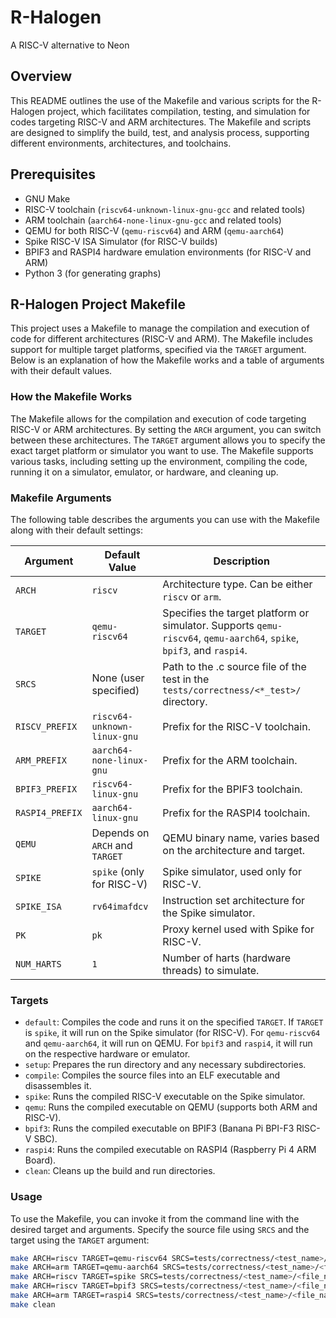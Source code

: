 # R-Halogen
A RISC-V alternative to Neon

## Overview
This README outlines the use of the Makefile and various scripts for the R-Halogen project, which facilitates compilation, testing, and simulation for codes targeting RISC-V and ARM architectures. The Makefile and scripts are designed to simplify the build, test, and analysis process, supporting different environments, architectures, and toolchains.

## Prerequisites
- GNU Make
- RISC-V toolchain (`riscv64-unknown-linux-gnu-gcc` and related tools)
- ARM toolchain (`aarch64-none-linux-gnu-gcc` and related tools)
- QEMU for both RISC-V (`qemu-riscv64`) and ARM (`qemu-aarch64`)
- Spike RISC-V ISA Simulator (for RISC-V builds)
- BPIF3 and RASPI4 hardware emulation environments (for RISC-V and ARM)
- Python 3 (for generating graphs)

## R-Halogen Project Makefile
This project uses a Makefile to manage the compilation and execution of code for different architectures (RISC-V and ARM). The Makefile includes support for multiple target platforms, specified via the `TARGET` argument. Below is an explanation of how the Makefile works and a table of arguments with their default values.

### How the Makefile Works
The Makefile allows for the compilation and execution of code targeting RISC-V or ARM architectures. By setting the `ARCH` argument, you can switch between these architectures. The `TARGET` argument allows you to specify the exact target platform or simulator you want to use. The Makefile supports various tasks, including setting up the environment, compiling the code, running it on a simulator, emulator, or hardware, and cleaning up.

### Makefile Arguments
The following table describes the arguments you can use with the Makefile along with their default settings:

| Argument        | Default Value               | Description                                                                            |
|-----------------|-----------------------------|----------------------------------------------------------------------------------------|
| `ARCH`          | `riscv`                     | Architecture type. Can be either `riscv` or `arm`.                                     |
| `TARGET`        | `qemu-riscv64`              | Specifies the target platform or simulator. Supports `qemu-riscv64`, `qemu-aarch64`, `spike`, `bpif3`, and `raspi4`.  |
| `SRCS`          | None (user specified)       | Path to the .c source file of the test in the `tests/correctness/<*_test>/` directory. |
| `RISCV_PREFIX`  | `riscv64-unknown-linux-gnu` | Prefix for the RISC-V toolchain.                                                       |
| `ARM_PREFIX`    | `aarch64-none-linux-gnu`    | Prefix for the ARM toolchain.                                                          |
| `BPIF3_PREFIX`  | `riscv64-linux-gnu`         | Prefix for the BPIF3 toolchain.                                                        |
| `RASPI4_PREFIX` | `aarch64-linux-gnu`         | Prefix for the RASPI4 toolchain.                                                       |
| `QEMU`          | Depends on `ARCH` and `TARGET`| QEMU binary name, varies based on the architecture and target.                          |
| `SPIKE`         | `spike` (only for RISC-V)   | Spike simulator, used only for RISC-V.                                                 |
| `SPIKE_ISA`     | `rv64imafdcv`               | Instruction set architecture for the Spike simulator.                                  |
| `PK`            | `pk`                        | Proxy kernel used with Spike for RISC-V.                                               |
| `NUM_HARTS`     | `1`                         | Number of harts (hardware threads) to simulate.                                        |

### Targets
- `default`: Compiles the code and runs it on the specified `TARGET`. If `TARGET` is `spike`, it will run on the Spike simulator (for RISC-V). For `qemu-riscv64` and `qemu-aarch64`, it will run on QEMU. For `bpif3` and `raspi4`, it will run on the respective hardware or emulator.
- `setup`: Prepares the run directory and any necessary subdirectories.
- `compile`: Compiles the source files into an ELF executable and disassembles it.
- `spike`: Runs the compiled RISC-V executable on the Spike simulator.
- `qemu`: Runs the compiled executable on QEMU (supports both ARM and RISC-V).
- `bpif3`: Runs the compiled executable on BPIF3 (Banana Pi BPI-F3 RISC-V SBC).
- `raspi4`: Runs the compiled executable on RASPI4 (Raspberry Pi 4 ARM Board).
- `clean`: Cleans up the build and run directories.

### Usage
To use the Makefile, you can invoke it from the command line with the desired target and arguments. Specify the source file using `SRCS` and the target using the `TARGET` argument:

```bash
make ARCH=riscv TARGET=qemu-riscv64 SRCS=tests/correctness/<test_name>/<file_name>.c
make ARCH=arm TARGET=qemu-aarch64 SRCS=tests/correctness/<test_name>/<file_name>.c
make ARCH=riscv TARGET=spike SRCS=tests/correctness/<test_name>/<file_name>.c
make ARCH=riscv TARGET=bpif3 SRCS=tests/correctness/<test_name>/<file_name>.c
make ARCH=arm TARGET=raspi4 SRCS=tests/correctness/<test_name>/<file_name>.c
make clean
```
